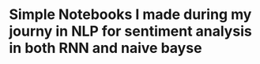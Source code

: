 # Simple Notebooks I made during my journy in NLP for sentiment analysis in both RNN and naive bayse
